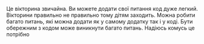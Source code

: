Це вікторина звичайна. Ви можете додати свої питання код дуже легкий. Вікторини правильно не правильно тому дітям заходить. Можна робити багато питань, які можна додати як у самому додатку так і у коді. Бути обережним з кодом може виникнути багато питань. Надіюсь комусь це потрібно

